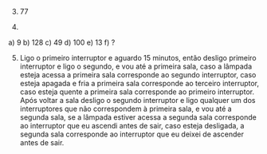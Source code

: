 3) 77

4)
a) 9
b) 128
c) 49
d) 100
e) 13
f) ?

5) Ligo o primeiro interruptor e aguardo 15 minutos, então desligo primeiro interruptor e ligo o segundo, e vou até a primeira sala, caso a lâmpada esteja acessa a primeira sala corresponde ao segundo interruptor, caso esteja apagada e fria a primeira sala corresponde ao terceiro interruptor, caso esteja quente a primeira sala corresponde ao primeiro interruptor. Após voltar a sala desligo o segundo interruptor e ligo qualquer um dos interruptores que não correspondem à primeira sala, e vou até a segunda sala, se a lâmpada estiver acessa a segunda sala corresponde ao interruptor que eu ascendi antes de sair, caso esteja desligada, a segunda sala corresponde ao interruptor que eu deixei de ascender antes de sair.
